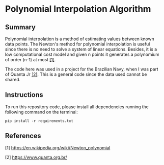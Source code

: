 # Polynomial Interpolation Algorithm

## Summary
Polynomial interpolation is a method of estimating values between known data points. The Newton's method for polynomial interpolation is useful since there is no need to solve a system of linear equations. Besides, it is a low computational cost model and given n points it generates a polynomium of order (n-1) at most [[1]](https://en.wikipedia.org/wiki/Newton_polynomial).

The code here was used in a project for the Brazilian Navy, when I was part of Quanta Jr [[2]](https://www.quanta.org.br/). This is a general code since the data used cannot be shared.

## Instructions
To run this repository code, please install all dependencies running the following command on the terminal:

`pip install -r requirements.txt`

## References
[1] https://en.wikipedia.org/wiki/Newton_polynomial

[2] https://www.quanta.org.br/
